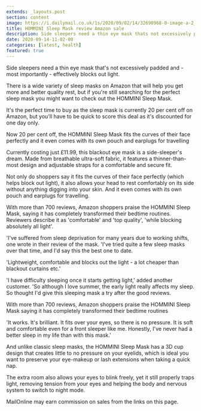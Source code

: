 ```yaml
---
extends: _layouts.post
section: content
image: https://i.dailymail.co.uk/1s/2020/09/02/14/32690968-0-image-a-2_1599052237232.jpg 
title: HOMMINI Sleep Mask review Amazon sale 
description: Side sleepers need a thin eye mask thats not excessively padded and most importantly effectively blocks out light. 
date: 2020-09-14-11-02-00 
categories: [latest, health] 
featured: true 
--- 
```

Side sleepers need a thin eye mask that's not excessively padded and - most importantly - effectively blocks out light.

There is a wide variety of sleep masks on Amazon that will help you get more and better quality rest, but if you're still searching for the perfect sleep mask you might want to check out the HOMMINI Sleep Mask.

It's the perfect time to buy as the sleep mask is currently 20 per cent off on Amazon, but you'll have to be quick to score this deal as it's discounted for one day only.

Now 20 per cent off, the HOMMINI Sleep Mask fits the curves of their face perfectly and it even comes with its own pouch and earplugs for travelling

Currently costing just £11.99, this blackout eye mask is a side-sleeper's dream. Made from breathable ultra-soft fabric, it features a thinner-than-most design and adjustable straps for a comfortable and secure fit.

Not only do shoppers say it fits the curves of their face perfectly (which helps block out light), it also allows your head to rest comfortably on its side without anything digging into your skin. And it even comes with its own pouch and earplugs for travelling.

With more than 700 reviews, Amazon shoppers praise the HOMMINI Sleep Mask, saying it has completely transformed their bedtime routines. Reviewers describe it as 'comfortable' and 'top quality', 'while blocking absolutely all light'.

'I've suffered from sleep deprivation for many years due to working shifts, one wrote in their review of the mask. 'I've tried quite a few sleep masks over that time, and I'd say this the best one to date. 

'Lightweight, comfortable and blocks out the light - a lot cheaper than blackout curtains etc.'

'I have difficulty sleeping once it starts getting light,' added another customer. 'So although I love summer, the early light really affects my sleep. So thought I'd give this sleeping mask a try after the good reviews.

With more than 700 reviews, Amazon shoppers praise the HOMMINI Sleep Mask saying it has completely transformed their bedtime routines

'It works. It's brilliant. It fits over your eyes, so there is no pressure. It is soft and comfortable even for a front sleeper like me. Honestly, I've never had a better sleep in my life than with this mask.' 

And unlike classic sleep masks, the HOMMINI Sleep Mask has a 3D cup design that creates little to no pressure on your eyelids, which is ideal you want to preserve your eye-makeup or lash extensions when taking a quick nap.

The extra room also allows your eyes to blink freely, yet it still properly traps light, removing tension from your eyes and helping the body and nervous system to switch to night mode.

MailOnline may earn commission on sales from the links on this page. 

